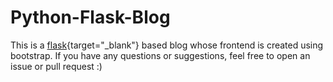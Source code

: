 # Python-Flask-Blog
This is a [flask](https://flask.palletsprojects.com/en/1.1.x/){target="_blank"} based blog whose frontend is created using bootstrap.
If you have any questions or suggestions, feel free to open an issue or pull request :)
